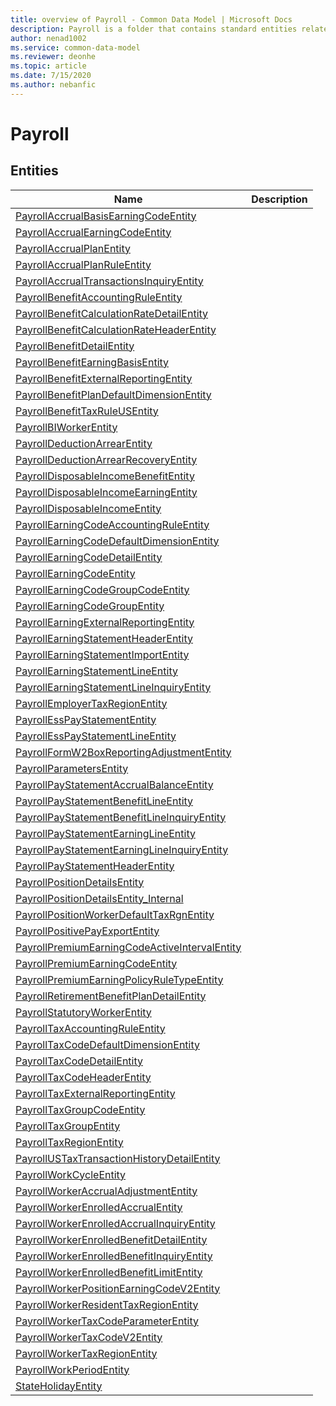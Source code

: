 ```yaml
---
title: overview of Payroll - Common Data Model | Microsoft Docs
description: Payroll is a folder that contains standard entities related to the Common Data Model.
author: nenad1002
ms.service: common-data-model
ms.reviewer: deonhe
ms.topic: article
ms.date: 7/15/2020
ms.author: nebanfic
---
```


# Payroll


## Entities

|Name|Description|
|---|---|
|[PayrollAccrualBasisEarningCodeEntity](PayrollAccrualBasisEarningCodeEntity.md)||
|[PayrollAccrualEarningCodeEntity](PayrollAccrualEarningCodeEntity.md)||
|[PayrollAccrualPlanEntity](PayrollAccrualPlanEntity.md)||
|[PayrollAccrualPlanRuleEntity](PayrollAccrualPlanRuleEntity.md)||
|[PayrollAccrualTransactionsInquiryEntity](PayrollAccrualTransactionsInquiryEntity.md)||
|[PayrollBenefitAccountingRuleEntity](PayrollBenefitAccountingRuleEntity.md)||
|[PayrollBenefitCalculationRateDetailEntity](PayrollBenefitCalculationRateDetailEntity.md)||
|[PayrollBenefitCalculationRateHeaderEntity](PayrollBenefitCalculationRateHeaderEntity.md)||
|[PayrollBenefitDetailEntity](PayrollBenefitDetailEntity.md)||
|[PayrollBenefitEarningBasisEntity](PayrollBenefitEarningBasisEntity.md)||
|[PayrollBenefitExternalReportingEntity](PayrollBenefitExternalReportingEntity.md)||
|[PayrollBenefitPlanDefaultDimensionEntity](PayrollBenefitPlanDefaultDimensionEntity.md)||
|[PayrollBenefitTaxRuleUSEntity](PayrollBenefitTaxRuleUSEntity.md)||
|[PayrollBIWorkerEntity](PayrollBIWorkerEntity.md)||
|[PayrollDeductionArrearEntity](PayrollDeductionArrearEntity.md)||
|[PayrollDeductionArrearRecoveryEntity](PayrollDeductionArrearRecoveryEntity.md)||
|[PayrollDisposableIncomeBenefitEntity](PayrollDisposableIncomeBenefitEntity.md)||
|[PayrollDisposableIncomeEarningEntity](PayrollDisposableIncomeEarningEntity.md)||
|[PayrollDisposableIncomeEntity](PayrollDisposableIncomeEntity.md)||
|[PayrollEarningCodeAccountingRuleEntity](PayrollEarningCodeAccountingRuleEntity.md)||
|[PayrollEarningCodeDefaultDimensionEntity](PayrollEarningCodeDefaultDimensionEntity.md)||
|[PayrollEarningCodeDetailEntity](PayrollEarningCodeDetailEntity.md)||
|[PayrollEarningCodeEntity](PayrollEarningCodeEntity.md)||
|[PayrollEarningCodeGroupCodeEntity](PayrollEarningCodeGroupCodeEntity.md)||
|[PayrollEarningCodeGroupEntity](PayrollEarningCodeGroupEntity.md)||
|[PayrollEarningExternalReportingEntity](PayrollEarningExternalReportingEntity.md)||
|[PayrollEarningStatementHeaderEntity](PayrollEarningStatementHeaderEntity.md)||
|[PayrollEarningStatementImportEntity](PayrollEarningStatementImportEntity.md)||
|[PayrollEarningStatementLineEntity](PayrollEarningStatementLineEntity.md)||
|[PayrollEarningStatementLineInquiryEntity](PayrollEarningStatementLineInquiryEntity.md)||
|[PayrollEmployerTaxRegionEntity](PayrollEmployerTaxRegionEntity.md)||
|[PayrollEssPayStatementEntity](PayrollEssPayStatementEntity.md)||
|[PayrollEssPayStatementLineEntity](PayrollEssPayStatementLineEntity.md)||
|[PayrollFormW2BoxReportingAdjustmentEntity](PayrollFormW2BoxReportingAdjustmentEntity.md)||
|[PayrollParametersEntity](PayrollParametersEntity.md)||
|[PayrollPayStatementAccrualBalanceEntity](PayrollPayStatementAccrualBalanceEntity.md)||
|[PayrollPayStatementBenefitLineEntity](PayrollPayStatementBenefitLineEntity.md)||
|[PayrollPayStatementBenefitLineInquiryEntity](PayrollPayStatementBenefitLineInquiryEntity.md)||
|[PayrollPayStatementEarningLineEntity](PayrollPayStatementEarningLineEntity.md)||
|[PayrollPayStatementEarningLineInquiryEntity](PayrollPayStatementEarningLineInquiryEntity.md)||
|[PayrollPayStatementHeaderEntity](PayrollPayStatementHeaderEntity.md)||
|[PayrollPositionDetailsEntity](PayrollPositionDetailsEntity.md)||
|[PayrollPositionDetailsEntity_Internal](PayrollPositionDetailsEntity_Internal.md)||
|[PayrollPositionWorkerDefaultTaxRgnEntity](PayrollPositionWorkerDefaultTaxRgnEntity.md)||
|[PayrollPositivePayExportEntity](PayrollPositivePayExportEntity.md)||
|[PayrollPremiumEarningCodeActiveIntervalEntity](PayrollPremiumEarningCodeActiveIntervalEntity.md)||
|[PayrollPremiumEarningCodeEntity](PayrollPremiumEarningCodeEntity.md)||
|[PayrollPremiumEarningPolicyRuleTypeEntity](PayrollPremiumEarningPolicyRuleTypeEntity.md)||
|[PayrollRetirementBenefitPlanDetailEntity](PayrollRetirementBenefitPlanDetailEntity.md)||
|[PayrollStatutoryWorkerEntity](PayrollStatutoryWorkerEntity.md)||
|[PayrollTaxAccountingRuleEntity](PayrollTaxAccountingRuleEntity.md)||
|[PayrollTaxCodeDefaultDimensionEntity](PayrollTaxCodeDefaultDimensionEntity.md)||
|[PayrollTaxCodeDetailEntity](PayrollTaxCodeDetailEntity.md)||
|[PayrollTaxCodeHeaderEntity](PayrollTaxCodeHeaderEntity.md)||
|[PayrollTaxExternalReportingEntity](PayrollTaxExternalReportingEntity.md)||
|[PayrollTaxGroupCodeEntity](PayrollTaxGroupCodeEntity.md)||
|[PayrollTaxGroupEntity](PayrollTaxGroupEntity.md)||
|[PayrollTaxRegionEntity](PayrollTaxRegionEntity.md)||
|[PayrollUSTaxTransactionHistoryDetailEntity](PayrollUSTaxTransactionHistoryDetailEntity.md)||
|[PayrollWorkCycleEntity](PayrollWorkCycleEntity.md)||
|[PayrollWorkerAccrualAdjustmentEntity](PayrollWorkerAccrualAdjustmentEntity.md)||
|[PayrollWorkerEnrolledAccrualEntity](PayrollWorkerEnrolledAccrualEntity.md)||
|[PayrollWorkerEnrolledAccrualInquiryEntity](PayrollWorkerEnrolledAccrualInquiryEntity.md)||
|[PayrollWorkerEnrolledBenefitDetailEntity](PayrollWorkerEnrolledBenefitDetailEntity.md)||
|[PayrollWorkerEnrolledBenefitInquiryEntity](PayrollWorkerEnrolledBenefitInquiryEntity.md)||
|[PayrollWorkerEnrolledBenefitLimitEntity](PayrollWorkerEnrolledBenefitLimitEntity.md)||
|[PayrollWorkerPositionEarningCodeV2Entity](PayrollWorkerPositionEarningCodeV2Entity.md)||
|[PayrollWorkerResidentTaxRegionEntity](PayrollWorkerResidentTaxRegionEntity.md)||
|[PayrollWorkerTaxCodeParameterEntity](PayrollWorkerTaxCodeParameterEntity.md)||
|[PayrollWorkerTaxCodeV2Entity](PayrollWorkerTaxCodeV2Entity.md)||
|[PayrollWorkerTaxRegionEntity](PayrollWorkerTaxRegionEntity.md)||
|[PayrollWorkPeriodEntity](PayrollWorkPeriodEntity.md)||
|[StateHolidayEntity](StateHolidayEntity.md)||
